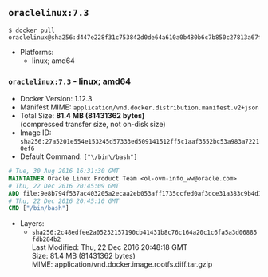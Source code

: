 ## `oraclelinux:7.3`

```console
$ docker pull oraclelinux@sha256:d447e228f31c753842d0de64a610a0b480b6c7b850c27813a67fd8e7a938ccee
```

-	Platforms:
	-	linux; amd64

### `oraclelinux:7.3` - linux; amd64

-	Docker Version: 1.12.3
-	Manifest MIME: `application/vnd.docker.distribution.manifest.v2+json`
-	Total Size: **81.4 MB (81431362 bytes)**  
	(compressed transfer size, not on-disk size)
-	Image ID: `sha256:27a5201e554e153245d57333ed509141512ff5c1aaf3552bc53a983a72210ef6`
-	Default Command: `["\/bin\/bash"]`

```dockerfile
# Tue, 30 Aug 2016 16:31:30 GMT
MAINTAINER Oracle Linux Product Team <ol-ovm-info_ww@oracle.com>
# Thu, 22 Dec 2016 20:45:09 GMT
ADD file:9e8b794f537ac403205a2ecaa2eb053aff1735ccfed0af3dce31a383c9b4d16b in / 
# Thu, 22 Dec 2016 20:45:10 GMT
CMD ["/bin/bash"]
```

-	Layers:
	-	`sha256:2c48edfee2a05232157190cb41431b8c76c164a20c1c6fa5a3d06885fdb284b2`  
		Last Modified: Thu, 22 Dec 2016 20:48:18 GMT  
		Size: 81.4 MB (81431362 bytes)  
		MIME: application/vnd.docker.image.rootfs.diff.tar.gzip
